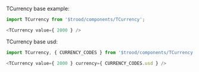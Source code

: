 TCurrency base example:
                                   
```js
import TCurrency from '$trood/components/TCurrency';

<TCurrency value={ 2000 } />
```
TCurrency base usd:
                                   
```js
import TCurrency, { CURRENCY_CODES } from '$trood/components/TCurrency';

<TCurrency value={ 2000 } currency={ CURRENCY_CODES.usd } />
```

